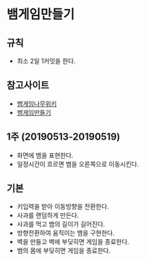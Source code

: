 # 뱀게임만들기

## 규칙

- 최소 2일 1커밋을 한다.

## 참고사이트

- [뱀게임나무위키](https://namu.wiki/w/%EB%B1%80%20%EA%B2%8C%EC%9E%84)
- [뱀게임만들기](https://python.bakyeono.net/chapter-12-1.html)

## 1주 (20190513-20190519)

- 화면에 뱀을 표현한다.
- 일정시간이 흐르면 뱀을 오른쪽으로 이동시킨다.

## 기본

- 키입력을 받아 이동방향을 전환한다.
- 사과를 랜덤하게 만든다.
- 사과를 먹고 뱀의 길이가 길어진다.
- 방향전환하여 움직이는 뱀을 구현한다.
- 벽을 만들고 벽에 부딪히면 게임을 종료한다.
- 뱀의 몸에 부딪히면 게임을 종료한다.
